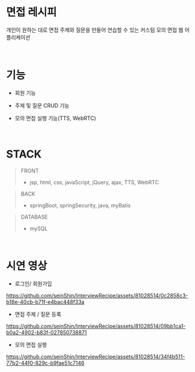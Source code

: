 # 면접 레시피
개인이 원하는 대로 면접 주제와 질문을 만들어 연습할 수 있는 커스텀 모의 면접 웹 어플리케이션  

<br/>

# 기능
- 회원 기능
- 주제 및 질문 CRUD 기능
- 모의 면접 실행 기능(TTS, WebRTC)

  <br/>

# STACK
> FRONT
  >  - jsp, html, css, javaScript, jQuery, ajax, TTS, WebRTC

> BACK
  >  - springBoot, springSecurity, java, myBatis

> DATABASE
  >  - mySQL  

<br/>

# 시연 영상

- 로그인/ 회원가입
  
https://github.com/seinShin/InterviewRecipe/assets/81028514/0c2858c3-b18e-40cb-b71f-e4bac448f33a

- 면접 주제 / 질문 등록
  
https://github.com/seinShin/InterviewRecipe/assets/81028514/09bb1ca1-b0a2-4902-b83f-027850738871


- 모의 면접 실행
  
https://github.com/seinShin/InterviewRecipe/assets/81028514/34f4b511-77b2-44f0-829c-b9fae51c7146

